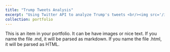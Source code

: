 ```yaml
---
title: "Trump Tweets Analysis"
excerpt: "Using Twitter API to analyze Trump's tweets <br/><img src='/images/trump_tweets.jpeg' sizes="500x300">"
collection: portfolio
---
```


This is an item in your portfolio. It can be have images or nice text. If you name the file .md, it will be parsed as markdown. If you name the file .html, it will be parsed as HTML. 
